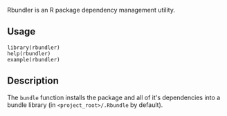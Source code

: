 Rbundler is an R package dependency management utility.

Usage
-----

    library(rbundler)
    help(rbundler)
    example(rbundler)

Description
-----------

The `bundle` function installs the package and all of it's dependencies into a
bundle library (in `<project_root>/.Rbundle` by default).

